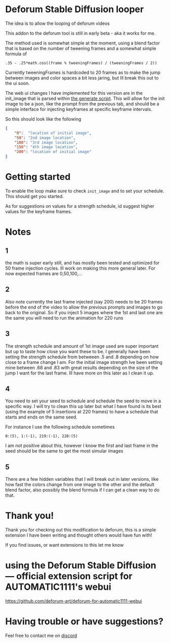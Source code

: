 # Deforum Stable Diffusion looper
The idea is to allow the looping of deforum videos

This addon to the deforum tool is still in early beta - aka it works for me.

The method used is somewhat simple at the moment, using a blend factor that is based on the number of tweening frames and a somewhat simple formula of 

`.35 - .25*math.cos((frame % tweeningFrames) / (tweeningFrames / 2))`

Currently tweeningFrames is hardcoded to 20 frames as to make the jump between images and color spaces a bit less jaring, but Ill break this out to the ui soon.

The web ui changes I have implemented for this version are in the init_image that is parsed within [the generate script](scripts/deforum_helpers/generate.py#L160-L174). This will allow for the init image to be a json, like the prompt from the previous tab, and should be a simple interface for injecting keyframes at specific keyframe intervals.

So this should look like the following 
```json
{
    "0":  "location of initial image",
    "50": "2nd image location",
    "100": "3rd image location",
    "150": "4th image location",
    "200": "location of initial image"
}
```

# Getting started

To enable the loop make sure to check `init_image` and to set your schedule. This should get you started.

As for suggestions on values for a strength schedule, id suggest higher values for the keyframe frames.

# Notes

## 1
the math is super early still, and has mostly been tested and optimized for 50 frame injection cycles. Ill work on making this more general later. For now expected frames are 0,50,100,... 

## 2
Also note currently the last frame injected (say 200) needs to be 20 frames before the end of the video to allow the previous prompts and images to go back to the original. So if you inject 5 images where the 1st and last one are the same you will need to run the animation for 220 runs

## 3
The strength schedule and amount of 1st image used are super important but up to taste how close you want these to be. I generally have been setting the strength schedule from betweeen .5 and .8 depending on how close to a frame change I am. For the initial image strength Ive been setting mine between .68 and .83 with great results depending on the size of the jump I want for the last frame. Ill have more on this later as I clean it up.

## 4
You need to set your seed to schedule and schedule the seed to move in a specific way. I will try to clean this up later but what I have found is its best (using the example of 5 insertions at 220 frames) to have a schedule that starts and ends on the same seed.

For instance I use the following schedule sometimes

`0:(5), 1:(-1), 219:(-1), 220:(5)`

I am not positive about this, however I know the first and last frame in the seed should be the same to get the most simular images

## 5
There are a few hidden variables that I will break out in later versions, like how fast the colors change from one image to the other and the default blend factor, also possibly the blend formula if I can get a clean way to do that.

# Thank you!
Thank you for checking out this modification to deforum, this is a simple extension I have been writing and thought others would have fun with!

If you find issues, or want extensions to this let me know

# using the Deforum Stable Diffusion — official extension script for AUTOMATIC1111's webui
https://github.com/deforum-art/deforum-for-automatic1111-webui

# Having trouble or have suggestions? 
Feel free to contact me on [discord](https://discord.gg/ZUMxF6q3EZ)
